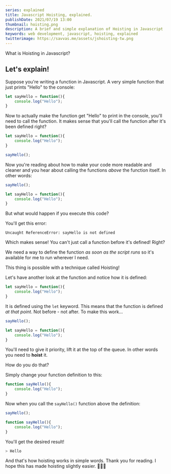 ```yaml
---
series: explained
title: Javascript Hoisting, explained.
publishDate: 2021/07/19 13:00
thumbnail: hoisting.png
description: A brief and simple explanation of Hoisting in Javascript
keywords: web development, javascript, hoisting, explained
twitterimage: https://savvas.me/assets/jshoisting-tw.png
---
```


What is Hoisting in Javascript?

## Let's explain!

Suppose you're writing a function in Javascript. A very simple function that just prints "Hello" to the console:

```js
let sayHello = function(){
    console.log("Hello");
}
```

Now to actually make the function get "Hello" to print in the console, you'll need to call the function. It makes sense that you'll call the function after it's been defined right?

```js
let sayHello = function(){
    console.log("Hello");
}

sayHello();
```

Now you're reading about how to make your code more readable and cleaner and you hear about calling the functions *above* the function itself. In other words:

```js
sayHello();

let sayHello = function(){
    console.log("Hello");
}
```

But what would happen if you execute this code?

You'll get this error:

```
Uncaught ReferenceError: sayHello is not defined
```

Which makes sense! You can't just call a function before it's defined! Right?

We need a way to define the function *as soon as the script runs* so it's available for me to run wherever I need.

This thing is possible with a technique called Hoisting!

Let's have another look at the function and notice how it is defined:

```js
let sayHello = function(){
    console.log("Hello");
}
```

It is defined using the `let` keyword. This means that the function is defined *at that point*. Not before - not after. To make this work...

```js
sayHello();

let sayHello = function(){
    console.log("Hello");
}
```

You'll need to give it priority, lift it at the top of the queue. In other words you need to **hoist** it.

How do you do that?

Simply change your function definition to this:

```js
function sayHello(){
    console.log("Hello");
}
```

Now when you call the `sayHello()` function above the definition:

```js
sayHello();

function sayHello(){
    console.log("Hello");
}
```

You'll get the desired result!
```sh
> Hello
```

And that's how hoisting works in simple words. Thank you for reading. I hope this has made hoisting slightly easier. 👋👋👋
